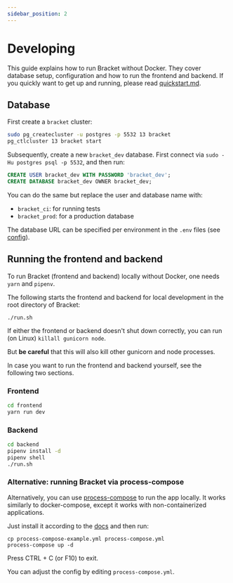 ```yaml
---
sidebar_position: 2
---
```


# Developing

This guide explains how to run Bracket without Docker. They cover database setup, configuration and
how to run the frontend and backend. If you quickly want to get up and running, please read
[quickstart.md](../running-bracket/quickstart.md).

## Database

First create a `bracket` cluster:

```bash
sudo pg_createcluster -u postgres -p 5532 13 bracket
pg_ctlcluster 13 bracket start
```

Subsequently, create a new `bracket_dev` database. First connect via `sudo -Hu postgres psql -p
5532`, and then run:

```sql
CREATE USER bracket_dev WITH PASSWORD 'bracket_dev';
CREATE DATABASE bracket_dev OWNER bracket_dev;
```

You can do the same but replace the user and database name with:

- `bracket_ci`: for running tests
- `bracket_prod`: for a production database

The database URL can be specified per environment in the `.env` files (see
[config](../running-bracket/configuration.md)).

## Running the frontend and backend

To run Bracket (frontend and backend) locally without Docker, one needs `yarn` and `pipenv`.

The following starts the frontend and backend for local development in the root
directory of Bracket:

```shell
./run.sh
```

If either the frontend or backend doesn't shut down correctly, you can run (on Linux)
`killall gunicorn node`.

But **be careful** that this will also kill other gunicorn and node processes.

In case you want to run the frontend and backend yourself, see the following
two sections.

### Frontend

```bash
cd frontend
yarn run dev
```

### Backend

```bash
cd backend
pipenv install -d
pipenv shell
./run.sh
```

### Alternative: running Bracket via process-compose

Alternatively, you can use [process-compose](https://github.com/F1bonacc1/process-compose) to run
the app locally. It works similarly to docker-compose, except it works with non-containerized
applications.

Just install it according to the [docs](https://f1bonacc1.github.io/process-compose/installation/)
and then run:

```shell
cp process-compose-example.yml process-compose.yml 
process-compose up -d
```

Press CTRL + C (or F10) to exit.

You can adjust the config by editing `process-compose.yml`.
